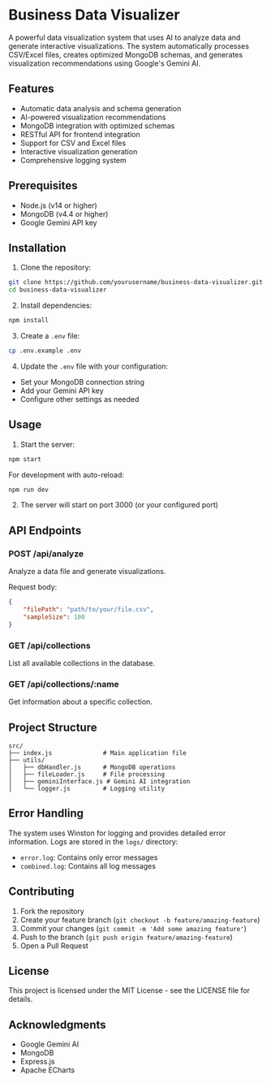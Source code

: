 # Business Data Visualizer

A powerful data visualization system that uses AI to analyze data and generate interactive visualizations. The system automatically processes CSV/Excel files, creates optimized MongoDB schemas, and generates visualization recommendations using Google's Gemini AI.

## Features

- Automatic data analysis and schema generation
- AI-powered visualization recommendations
- MongoDB integration with optimized schemas
- RESTful API for frontend integration
- Support for CSV and Excel files
- Interactive visualization generation
- Comprehensive logging system

## Prerequisites

- Node.js (v14 or higher)
- MongoDB (v4.4 or higher)
- Google Gemini API key

## Installation

1. Clone the repository:
```bash
git clone https://github.com/yourusername/business-data-visualizer.git
cd business-data-visualizer
```

2. Install dependencies:
```bash
npm install
```

3. Create a `.env` file:
```bash
cp .env.example .env
```

4. Update the `.env` file with your configuration:
- Set your MongoDB connection string
- Add your Gemini API key
- Configure other settings as needed

## Usage

1. Start the server:
```bash
npm start
```

For development with auto-reload:
```bash
npm run dev
```

2. The server will start on port 3000 (or your configured port)

## API Endpoints

### POST /api/analyze
Analyze a data file and generate visualizations.

Request body:
```json
{
    "filePath": "path/to/your/file.csv",
    "sampleSize": 100
}
```

### GET /api/collections
List all available collections in the database.

### GET /api/collections/:name
Get information about a specific collection.

## Project Structure

```
src/
├── index.js              # Main application file
├── utils/
│   ├── dbHandler.js      # MongoDB operations
│   ├── fileLoader.js     # File processing
│   ├── geminiInterface.js # Gemini AI integration
│   └── logger.js         # Logging utility
```

## Error Handling

The system uses Winston for logging and provides detailed error information. Logs are stored in the `logs/` directory:
- `error.log`: Contains only error messages
- `combined.log`: Contains all log messages

## Contributing

1. Fork the repository
2. Create your feature branch (`git checkout -b feature/amazing-feature`)
3. Commit your changes (`git commit -m 'Add some amazing feature'`)
4. Push to the branch (`git push origin feature/amazing-feature`)
5. Open a Pull Request

## License

This project is licensed under the MIT License - see the LICENSE file for details.

## Acknowledgments

- Google Gemini AI
- MongoDB
- Express.js
- Apache ECharts 